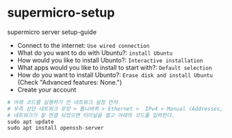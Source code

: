 # supermicro-setup
supermicro server setup-guide

- Connect to the internet: `Use wired connection`
- What do you want to do with Ubuntu?: `install Ubuntu`
- How would you like to install Ubunto?: `Interactive installation`
- What apps would you like to install to start with?: `Default selection`
- How do you want to install Ubunto?: `Erase disk and install Ubuntu` (Check "Advanced features: None.")
- Create your account

```python
# 아래 코드를 실행하기 전 네트워크 설정 먼저
# 우측 상단 네트워크 모양 > 톱니바퀴 > Ethernet >  IPv4 > Manual (Addresses, DNS 입력) > Apply
# 네트워크가 잘 연결 되었으면 터미널을 열고 아래의 코드를 입력한다.
sudo apt update
sudo apt install openssh-server
```
